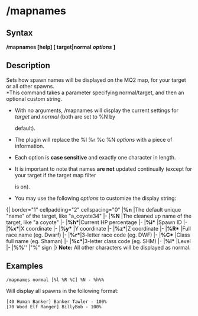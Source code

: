 # /mapnames

## Syntax

**/mapnames \[help\] \[ target\|normal** _**options**_ **\]**

## Description

Sets how spawn names will be displayed on the MQ2 map, for your target or all other spawns.  
\*This command takes a parameter specifying normal/target, and then an optional custom string.

* With no arguments, /mapnames will display the current settings for _target_ and _normal_ \(both are set to %N by

  default\).

* The plugin will replace the %l %r %c %N _options_ with a piece of information.
* Each option is **case sensitive** and exactly one character in length.
* It is important to note that names **are not** updated continually \(except for your target if the target map filter

  is on\).

* You may use the following _options_ to customize the display string:

{\| border="1" cellpadding="2" cellspacing="0" \|**%n** \|The default unique "name" of the target, like "a\_coyote34" \|- \|**%N** \|The cleaned up name of the target, like "a coyote" \|- \|**%h\***\|Current HP percentage \|- \|**%i\*** \|Spawn ID \|- \|**%x\***\|X coordinate \|- \|**%y\*** \|Y coordinate \|- \|**%z\***\|Z coordinate \|- \|**%R\*** \|Full race name \(eg. Dwarf\) \|- \|**%r\***\|3-letter race code \(eg. DWF\) \|- \|**%C\*** \|Class full name \(eg. Shaman\) \|- \|**%c\***\|3-letter class code \(eg. SHM\) \|- \|**%l\*** \|Level \|- \|**%%**'' \|"%" sign \|} **Note:** All other characters will be displayed as normal.

## Examples

```text
/mapnames normal [%l %R %C] %N - %h%%
```

Will display all spawns in the following format:

```text
[40 Human Banker] Banker Tawler - 100%
[70 Wood Elf Ranger] BillyBob - 100%
```
